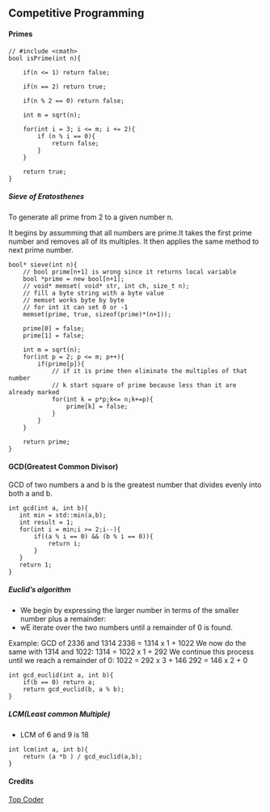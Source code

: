 ## Competitive Programming

#### Primes

```
// #include <cmath>
bool isPrime(int n){

    if(n <= 1) return false;

    if(n == 2) return true;

    if(n % 2 == 0) return false;

    int m = sqrt(n);

    for(int i = 3; i <= m; i += 2){
        if (n % i == 0){
            return false;
        }
    } 

    return true;
}
```

##### Sieve of Eratosthenes

To generate all prime from 2 to a given number n.

It begins by assumming that all numbers are prime.It takes the first prime number and removes all of its multiples. It then applies the same method to next prime number.

```
bool* sieve(int n){
    // bool prime[n+1] is wrong since it returns local variable 
    bool *prime = new bool[n+1];
    // void* memset( void* str, int ch, size_t n);
    // fill a byte string with a byte value
    // memset works byte by byte
    // for int it can set 0 or -1
    memset(prime, true, sizeof(prime)*(n+1));
    
    prime[0] = false;
    prime[1] = false;

    int m = sqrt(n);
    for(int p = 2; p <= m; p++){
        if(prime[p]){
            // if it is prime then eliminate the multiples of that number
            // k start square of prime because less than it are already marked 
            for(int k = p*p;k<= n;k+=p){
                prime[k] = false;
            }
        }
    }

    return prime;
}
```

#### GCD(Greatest Common Divisor)

 GCD of two numbers a and b is the greatest number that divides evenly into both a and b.

 ```
 int gcd(int a, int b){
    int min = std::min(a,b);
    int result = 1;
    for(int i = min;i >= 2;i--){
        if((a % i == 0) && (b % i == 0)){
            return i;
        }
    }
    return 1;
}
```

 ##### Euclid’s algorithm

* We begin by expressing the larger number in terms of the smaller number plus a remainder: 
* wE iterate over the two numbers until a remainder of 0 is found.

Example: GCD of 2336 and 1314
2336 = 1314 x 1 + 1022
We now do the same with 1314 and 1022:
1314 = 1022 x 1 + 292
We continue this process until we reach a remainder of 0:
1022 = 292 x 3 + 146
292 = 146 x 2 + 0

```
int gcd_euclid(int a, int b){
    if(b == 0) return a;
    return gcd_euclid(b, a % b);
}
```

##### LCM(Least common Multiple) 

* LCM of 6 and 9 is 18

```
int lcm(int a, int b){
    return (a *b ) / gcd_euclid(a,b);
}
```



####  Credits

[Top Coder](https://www.topcoder.com/thrive/articles/Mathematics%20for%20Topcoders)
